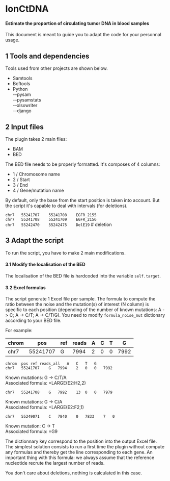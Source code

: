 # IonCtDNA
#### Estimate the proportion of circulating tumor DNA in blood samples

This document is meant to guide you to adapt the code for your personnal usage.

## 1 Tools and dependencies
Tools used from other projects are shown below.

- Samtools
- Bcftools
- Python   
--pysam   
--pysamstats  
--xlsxwriter   
--django   

## 2 Input files
The plugin takes 2 main files:
- BAM
- BED

The BED file needs to be properly formatted. It's composes of 4 columns:
- 1 / Chromosome name
- 2 / Start
- 3 / End
- 4 / Gene/mutation name

By default, only the base from the start position is taken into account. But the script it's capable to deal with intervals (for deletions).

`chr7	55241707	55241708	EGFR_2155`  
`chr7	55241708	55241709	EGFR_2156`  
`chr7	55242470	55242475	DelE19` # deletion  

## 3 Adapt the script

To run the script, you have to make 2 main modifications.

#### 3.1 Modify the localisation of the BED

The localisation of the BED file is hardcoded into the variable `self.target`.

#### 3.2 Excel formulas

The script generate 1 Excel file per sample. The formula to compute the ratio between the noise and the mutation(s) of interest (N column) is specific to each position (depending of the number of known mutations: A -> C; A -> C/T; A -> C/T/G). You need to modify `formula_noise_mut` dictionary according to your BED file.

For example:


chrom | pos | ref | reads | A | C | T | G
----- | --- | --- | ----- | --- | --- | --- | ---
chr7 | 55241707 | G | 7994 | 2 | 0 | 0 | 7992


`chrom	pos	ref	reads_all	A	C	T	G`  
`chr7	55241707	G	7994	2	0	0	7992`

Known  mutations: G -> C/T/A  
Associated formula: =LARGE(E2:H2,2)

`chr7	55241708	G	7992	13	0	0	7979`

Known  mutations: G -> C/A  
Associated formula: =LARGE(E2:F2,1)

`chr7	55249071	C	7840	0	7833	7	0`

Known  mutation: C -> T  
Associated formula: =G9

The dictionnary key correspond to the position into the output Excel file. The simplest solution consists to run a first time the plugin without compute any formulas and thereby get the line corresponding to each gene.
An important thing with this formula: we always assume that the reference nucleotide recrute the largest number of reads.

You don't care about deletions, nothing is calculated in this case.